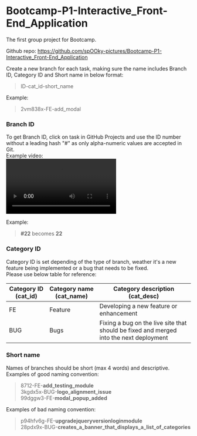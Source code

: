 # Bootcamp-P1-Interactive_Front-End_Application

The first group project for Bootcamp.

Github repo: https://github.com/spOOky-pictures/Bootcamp-P1-Interactive_Front-End_Application
  
Create a new branch for each task, making sure the name includes Branch ID, Category ID and Short name in below format:  
> ID-cat_id-short_name
  
Example:  
> 2vm838x-FE-add_modal
   
### Branch ID  
To get Branch ID, click on task in GitHub Projects and use the ID number without a leading hash "#" as only alpha-numeric values are accepted in Git.  
Example video:  
<video src="https://spooky.si/videos/example1.mov"></video>
  
Example:  
> **#22** becomes **22**  
  
### Category ID  
Category ID is set depending of the type of branch, weather it's a new feature being implemented or a bug that needs to be fixed.  
Please use below table for reference:
  
| Category ID (cat_id)  | Category name (cat_name) | Category description (cat_desc)                                                        |
| --------------------- | ------------------------ | -------------------------------------------------------------------------------------- |
|         FE            |          Feature         | Developing a new feature or enhancement                                                |
|         BUG           |           Bugs           | Fixing a bug on the live site that should be fixed and merged into the next deployment |
  
### Short name  
Names of branches should be short (max 4 words) and descriptive.  
Examples of good naming convention:  

> 8712-FE-**add_testing_module**  
> 3kgdx5x-BUG-**logo_alignment_issue**  
> 99dggw3-FE-**modal_popup_added**
  
Examples of bad naming convention:  
  
> p94hfv6g-FE-**upgradejqueryversionloginmodule**  
> 28pdx9x-BUG-**creates_a_banner_that_displays_a_list_of_categories**
